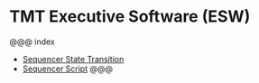 # TMT Executive Software (ESW)

@@@ index

- [Sequencer State Transition](sequencer/state-transition.md)
- [Sequencer Script](sequencer/scripts/scripts.md)
@@@
